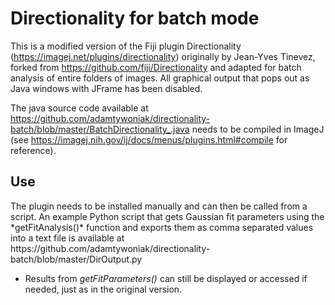 # Directionality for batch mode

This is a modified version of the Fiji plugin Directionality (https://imagej.net/plugins/directionality) originally by Jean-Yves Tinevez, forked from https://github.com/fiji/Directionality and adapted for batch analysis of entire folders of images.
All graphical output that pops out as Java windows with JFrame has been disabled.


The java source code available at https://github.com/adamtywoniak/directionality-batch/blob/master/BatchDirectionality_.java needs to be compiled in ImageJ (see https://imagej.nih.gov/ij/docs/menus/plugins.html#compile for reference).

 <h2>Use</h2>
The plugin needs to be installed manually and can then be called from a script.
An example Python script that gets Gaussian fit parameters using the *getFitAnalysis()* function and exports them as comma separated values into a text file is available at https://github.com/adamtywoniak/directionality-batch/blob/master/DirOutput.py 

* Results from *getFitParameters()* can still be displayed or accessed if needed, just as in the original version.
